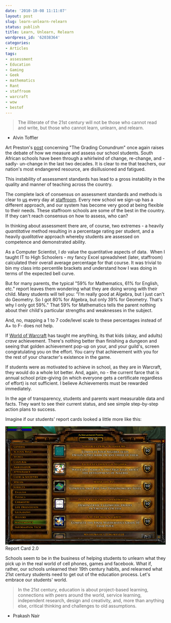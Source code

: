 ```yaml
---
date: '2010-10-08 11:11:07'
layout: post
slug: learn-unlearn-relearn
status: publish
title: Learn, Unlearn, Relearn
wordpress_id: '62038364'
categories:
- Articles
tags:
- assessment
- Education
- Gaming
- Geek
- mathematics
- Rant
- staffroom
- warcraft
- wow
- bestof
---
```


> The illiterate of the 21st century will not be those who cannot read and write, but those who cannot learn, unlearn, and relearn.
- Alvin Toffler


Art Preston's [post](http://headthoughts.co.za/2010/10/the-grading-conundrum/) concerning "The Grading Conundrum" once again raises the debate of how we measure and assess our school students. South African schools have been through a whirlwind of change, re-change, and - sadly- un-change in the last two decades. It is clear to me that teachers, our nation's most endangered resource, are disillusioned and fatigued.

This instability of assessment standards has lead to a gross instability in the quality and manner of teaching across the country.

The complete lack of consensus on assessment standards and methods is clear to [us](http://umoya.net) every day at [staffroom](http://www.mystaffroom.net). Every new school we sign-up has a different approach, and our system has become very good at being flexible to their needs. These staffroom schools are some of the best in the country. If they can't reach consensus on how to assess, who can?

In thinking about assessment there are, of course, two extremes - a heavily _quantitative_ method resulting in a percentage rating per student, and a heavily _qualitative_ approach whereby students are assessed on competence and demonstrated ability.

As a Computer Scientist, I _do_ value the quantitative aspects of data.  When I taught IT to High Schoolers - my fancy Excel spreadsheet (later, staffroom) calculated their overall average percentage for that course. It was trivial to bin my class into percentile brackets and understand how I was doing in terms of the expected bell curve.

But for many parents, the typical "59% for Mathematics, 61% for English, etc." report leaves them wondering what they are doing wrong with their child. Many students will tell you: "I'm really good at Algebra, but I just can't do Geometry. So I got 80% for Algebra, but only 39% for Geometry. That's why I only got 59%." That 59% for Mathematics tells the parent nothing about their child's particular strengths and weaknesses in the subject.

And, no, mapping a 1 to 7 code/level scale to these percentages instead of A+ to F- does not help.

If [World of Warcraft](http://www.worldofwarcraft.com) has taught me anything, its that kids (okay, and adults) _crave_ achievement. There's nothing better than finishing a dungeon and seeing that golden achievement pop-up on your, and your guild's, screen congratulating you on the effort. You carry that achievement with you for the rest of your character's existence in the game.

If students were as motivated to achieve in school, as they are in Warcraft, they would do a whole lot better. And, again, no - the current farce that is annual school prize-giving (in which everyone gets a certificate regardless of effort) is not sufficient. I believe Achievements must be rewarded immediately.

In the age of transparency, students and parents want measurable data and facts. They want to see their current status, and see simple step-by-step action plans to success.

Imagine if our students' report cards looked a little more like this:


<div class="wide-image">
  		<img src="/assets/2010-10-08-learn-unlearn-relearn/schoolachievements.jpg" alt="Report Card 2.0">
  		<div class="caption">Report Card 2.0</div>
</div>


Schools seem to be in the business of helping students to unlearn what they pick up in the real world of cell phones, games and facebook. What if, rather, our schools unlearned their 19th century habits, and relearned what 21st century students need to get out of the education process. Let's embrace our students' world.


> In the 21st century, education is about project-based learning, connections with peers around the world, service learning, independent research, design and creativity, and, more than anything else, critical thinking and challenges to old assumptions.
- Prakash Nair
